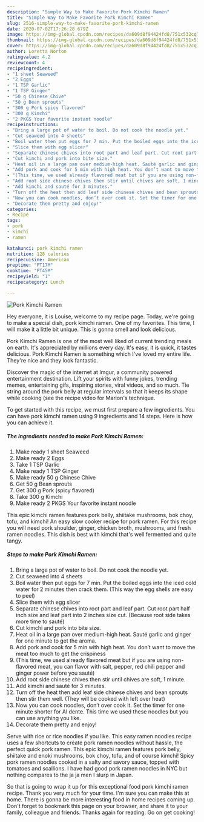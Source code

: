 ```yaml
---
description: "Simple Way to Make Favorite Pork Kimchi Ramen"
title: "Simple Way to Make Favorite Pork Kimchi Ramen"
slug: 2516-simple-way-to-make-favorite-pork-kimchi-ramen
date: 2020-07-02T17:26:28.679Z
image: https://img-global.cpcdn.com/recipes/da609d8f94424fd8/751x532cq70/pork-kimchi-ramen-recipe-main-photo.jpg
thumbnail: https://img-global.cpcdn.com/recipes/da609d8f94424fd8/751x532cq70/pork-kimchi-ramen-recipe-main-photo.jpg
cover: https://img-global.cpcdn.com/recipes/da609d8f94424fd8/751x532cq70/pork-kimchi-ramen-recipe-main-photo.jpg
author: Loretta Norton
ratingvalue: 4.2
reviewcount: 4
recipeingredient:
- "1 sheet Seaweed"
- "2 Eggs"
- "1 TSP Garlic"
- "1 TSP Ginger"
- "50 g Chinese Chive"
- "50 g Bean sprouts"
- "300 g Pork spicy flavored"
- "300 g Kimchi"
- "2 PKGS Your favorite instant noodle"
recipeinstructions:
- "Bring a large pot of water to boil. Do not cook the noodle yet."
- "Cut seaweed into 4 sheets"
- "Boil water then put eggs for 7 min. Put the boiled eggs into the iced cold water for 2 minutes then crack them. (This way the egg shells are easy to peel)"
- "Slice them with egg slicer"
- "Separate chinese chives into root part and leaf part. Cut root part half inch size and leaf part into 2 inches size cut. (Because root side takes more time to sauté)"
- "Cut kimchi and pork into bite size."
- "Heat oil in a large pan over medium-high heat. Sauté garlic and ginger for one minute to get the aroma."
- "Add pork and cook for 5 min with high heat. You don’t want to move the meat too much to get the crispiness"
- "(This time, we used already flavored meat but if you are using non-flavored meat, you can flavor with salt, pepper, red chili pepper and ginger power before you sauté)"
- "Add root side chinese chives then stir until chives are soft, 1 minute."
- "Add kimchi and sauté for 3 minutes."
- "Turn off the heat then add leaf side chinese chives and bean sprouts then stir them well. (They will be cooked with left over heat)"
- "Now you can cook noodles, don’t over cook it. Set the timer for one minute shorter for Al dente. This time we used these noodles but you can use anything you like."
- "Decorate them pretty and enjoy!"
categories:
- Recipe
tags:
- pork
- kimchi
- ramen

katakunci: pork kimchi ramen 
nutrition: 128 calories
recipecuisine: American
preptime: "PT17M"
cooktime: "PT45M"
recipeyield: "1"
recipecategory: Lunch

---
```



![Pork Kimchi Ramen](https://img-global.cpcdn.com/recipes/da609d8f94424fd8/751x532cq70/pork-kimchi-ramen-recipe-main-photo.jpg)

Hey everyone, it is Louise, welcome to my recipe page. Today, we're going to make a special dish, pork kimchi ramen. One of my favorites. This time, I will make it a little bit unique. This is gonna smell and look delicious.

Pork Kimchi Ramen is one of the most well liked of current trending meals on earth. It's appreciated by millions every day. It's easy, it is quick, it tastes delicious. Pork Kimchi Ramen is something which I've loved my entire life. They're nice and they look fantastic.

Discover the magic of the internet at Imgur, a community powered entertainment destination. Lift your spirits with funny jokes, trending memes, entertaining gifs, inspiring stories, viral videos, and so much. Tie string around the pork belly at regular intervals so that it keeps its shape while cooking (see the recipe video for Marion&#39;s technique.


To get started with this recipe, we must first prepare a few ingredients. You can have pork kimchi ramen using 9 ingredients and 14 steps. Here is how you can achieve it.

<!--inarticleads1-->

##### The ingredients needed to make Pork Kimchi Ramen:

1. Make ready 1 sheet Seaweed
1. Make ready 2 Eggs
1. Take 1 TSP Garlic
1. Make ready 1 TSP Ginger
1. Make ready 50 g Chinese Chive
1. Get 50 g Bean sprouts
1. Get 300 g Pork (spicy flavored)
1. Take 300 g Kimchi
1. Make ready 2 PKGS Your favorite instant noodle


This epic kimchi ramen features pork belly, shiitake mushrooms, bok choy, tofu, and kimchi! An easy slow cooker recipe for pork ramen. For this recipe you will need pork shoulder, ginger, chicken broth, mushrooms, and fresh ramen noodles. This dish is best with kimchi that&#39;s well fermented and quite tangy. 

<!--inarticleads2-->

##### Steps to make Pork Kimchi Ramen:

1. Bring a large pot of water to boil. Do not cook the noodle yet.
1. Cut seaweed into 4 sheets
1. Boil water then put eggs for 7 min. Put the boiled eggs into the iced cold water for 2 minutes then crack them. (This way the egg shells are easy to peel)
1. Slice them with egg slicer
1. Separate chinese chives into root part and leaf part. Cut root part half inch size and leaf part into 2 inches size cut. (Because root side takes more time to sauté)
1. Cut kimchi and pork into bite size.
1. Heat oil in a large pan over medium-high heat. Sauté garlic and ginger for one minute to get the aroma.
1. Add pork and cook for 5 min with high heat. You don’t want to move the meat too much to get the crispiness
1. (This time, we used already flavored meat but if you are using non-flavored meat, you can flavor with salt, pepper, red chili pepper and ginger power before you sauté)
1. Add root side chinese chives then stir until chives are soft, 1 minute.
1. Add kimchi and sauté for 3 minutes.
1. Turn off the heat then add leaf side chinese chives and bean sprouts then stir them well. (They will be cooked with left over heat)
1. Now you can cook noodles, don’t over cook it. Set the timer for one minute shorter for Al dente. This time we used these noodles but you can use anything you like.
1. Decorate them pretty and enjoy!


Serve with rice or rice noodles if you like. This easy ramen noodles recipe uses a few shortcuts to create pork ramen noodles without hassle, the perfect quick pork ramen. This epic kimchi ramen features pork belly, shiitake and enoki mushrooms, bok choy, tofu, and of course kimchi! Spicy pork ramen noodles cooked in a salty and savory sauce, topped with tomatoes and scallions. I have had good pork ramen noodles in NYC but nothing compares to the ja ja men I slurp in Japan. 

So that is going to wrap it up for this exceptional food pork kimchi ramen recipe. Thank you very much for your time. I'm sure you can make this at home. There is gonna be more interesting food in home recipes coming up. Don't forget to bookmark this page on your browser, and share it to your family, colleague and friends. Thanks again for reading. Go on get cooking!
